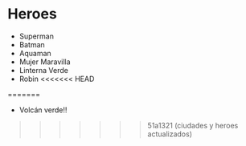 # Heroes

* Superman
* Batman
* Aquaman
* Mujer Maravilla
* Linterna Verde
* Robin
<<<<<<< HEAD

=======
* Volcán verde!!
>>>>>>> 51a1321 (ciudades y heroes actualizados)
